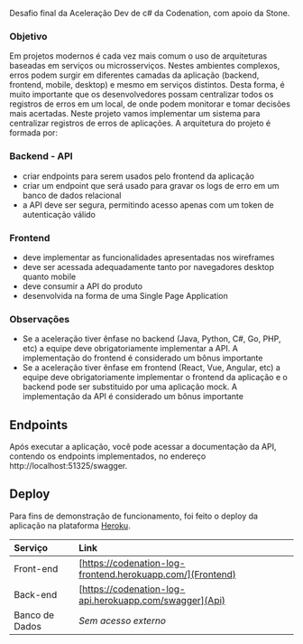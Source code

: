 Desafio final da Aceleração Dev de c# da Codenation, com apoio da Stone.

### Objetivo

Em projetos modernos é cada vez mais comum o uso de arquiteturas baseadas em serviços ou microsserviços. Nestes ambientes complexos, erros podem surgir em diferentes camadas da aplicação (backend, frontend, mobile, desktop) e mesmo em serviços distintos. Desta forma, é muito importante que os desenvolvedores possam centralizar todos os registros de erros em um local, de onde podem monitorar e tomar decisões mais acertadas. Neste projeto vamos implementar um sistema para centralizar registros de erros de aplicações.
A arquitetura do projeto é formada por:

### Backend - API

- criar endpoints para serem usados pelo frontend da aplicação
- criar um endpoint que será usado para gravar os logs de erro em um banco de dados relacional
- a API deve ser segura, permitindo acesso apenas com um token de autenticação válido

### Frontend

- deve implementar as funcionalidades apresentadas nos wireframes
- deve ser acessada adequadamente tanto por navegadores desktop quanto mobile
- deve consumir a API do produto
- desenvolvida na forma de uma Single Page Application

### Observações

- Se a aceleração tiver ênfase no backend (Java, Python, C#, Go, PHP, etc) a equipe deve obrigatoriamente implementar a API. A implementação do frontend é considerado um bônus importante
- Se a aceleração tiver ênfase em frontend (React, Vue, Angular, etc) a equipe deve obrigatoriamente implementar o frontend da aplicação e o backend pode ser substituido por uma aplicação mock. A implementação da API é considerado um bônus importante

## Endpoints
Após executar a aplicação, você pode acessar a documentação da API, contendo os endpoints implementados, no endereço http://localhost:51325/swagger.

## Deploy

Para fins de demonstração de funcionamento, foi feito o deploy da aplicação na plataforma [Heroku](https://www.heroku.com/).

| Serviço | Link |
| :--- | :--- |
| Front-end | [https://codenation-log-frontend.herokuapp.com/](Frontend)|
| Back-end | [https://codenation-log-api.herokuapp.com/swagger](Api) |
| Banco de Dados | *Sem acesso externo* |

